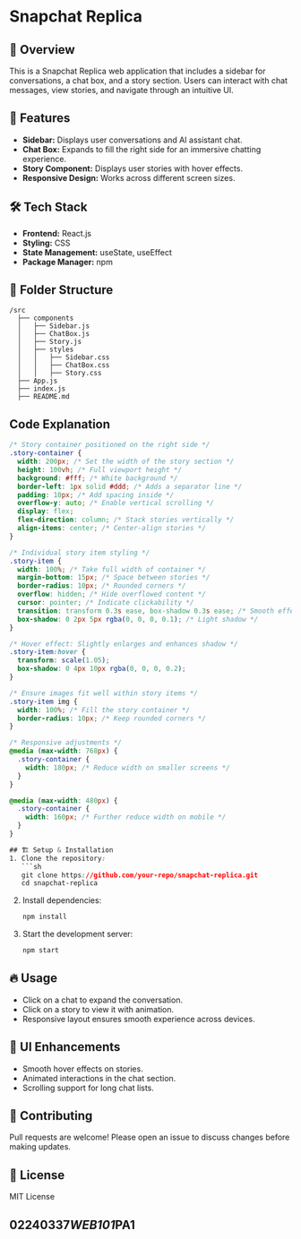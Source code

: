 # Snapchat Replica

## 📌 Overview
This is a Snapchat Replica web application that includes a sidebar for conversations, a chat box, and a story section. Users can interact with chat messages, view stories, and navigate through an intuitive UI.

## 🚀 Features
- **Sidebar:** Displays user conversations and AI assistant chat.
- **Chat Box:** Expands to fill the right side for an immersive chatting experience.
- **Story Component:** Displays user stories with hover effects.
- **Responsive Design:** Works across different screen sizes.

## 🛠️ Tech Stack
- **Frontend:** React.js
- **Styling:** CSS
- **State Management:** useState, useEffect
- **Package Manager:** npm

## 📂 Folder Structure
```
/src
  ├── components
  │   ├── Sidebar.js
  │   ├── ChatBox.js
  │   ├── Story.js
  │   ├── styles
  │   │   ├── Sidebar.css
  │   │   ├── ChatBox.css
  │   │   ├── Story.css
  ├── App.js
  ├── index.js
  ├── README.md
```
## Code Explanation

```css
/* Story container positioned on the right side */
.story-container {
  width: 200px; /* Set the width of the story section */
  height: 100vh; /* Full viewport height */
  background: #fff; /* White background */
  border-left: 1px solid #ddd; /* Adds a separator line */
  padding: 10px; /* Add spacing inside */
  overflow-y: auto; /* Enable vertical scrolling */
  display: flex;
  flex-direction: column; /* Stack stories vertically */
  align-items: center; /* Center-align stories */
}

/* Individual story item styling */
.story-item {
  width: 100%; /* Take full width of container */
  margin-bottom: 15px; /* Space between stories */
  border-radius: 10px; /* Rounded corners */
  overflow: hidden; /* Hide overflowed content */
  cursor: pointer; /* Indicate clickability */
  transition: transform 0.3s ease, box-shadow 0.3s ease; /* Smooth effects */
  box-shadow: 0 2px 5px rgba(0, 0, 0, 0.1); /* Light shadow */
}

/* Hover effect: Slightly enlarges and enhances shadow */
.story-item:hover {
  transform: scale(1.05);
  box-shadow: 0 4px 10px rgba(0, 0, 0, 0.2);
}

/* Ensure images fit well within story items */
.story-item img {
  width: 100%; /* Fill the story container */
  border-radius: 10px; /* Keep rounded corners */
}

/* Responsive adjustments */
@media (max-width: 768px) {
  .story-container {
    width: 180px; /* Reduce width on smaller screens */
  }
}

@media (max-width: 480px) {
  .story-container {
    width: 160px; /* Further reduce width on mobile */
  }
}

## 🏗️ Setup & Installation
1. Clone the repository:
   ```sh
   git clone https://github.com/your-repo/snapchat-replica.git
   cd snapchat-replica
   ```
2. Install dependencies:
   ```sh
   npm install
   ```
3. Start the development server:
   ```sh
   npm start
   ```

## 🔥 Usage
- Click on a chat to expand the conversation.
- Click on a story to view it with animation.
- Responsive layout ensures smooth experience across devices.

## 🎨 UI Enhancements
- Smooth hover effects on stories.
- Animated interactions in the chat section.
- Scrolling support for long chat lists.

## 🤝 Contributing
Pull requests are welcome! Please open an issue to discuss changes before making updates.

## 📜 License
MIT License

##  0 2 2 4 0 3 3 7 _ W E B 1 0 1 _ P A 1 
 
 
